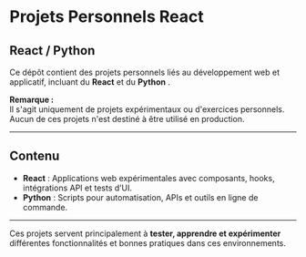 # Projets Personnels React

## React / Python 

Ce dépôt contient des projets personnels liés au développement web et applicatif, incluant du **React** et du **Python** .  

**Remarque :**  
Il s'agit uniquement de projets expérimentaux ou d'exercices personnels.  
Aucun de ces projets n'est destiné à être utilisé en production.  

---

## Contenu

- **React** : Applications web expérimentales avec composants, hooks, intégrations API et tests d’UI.  
- **Python** : Scripts pour automatisation, APIs et outils en ligne de commande.   

---

Ces projets servent principalement à **tester, apprendre et expérimenter** différentes fonctionnalités et bonnes pratiques dans ces environnements.
